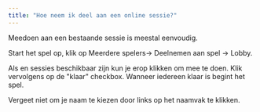 ```yaml
---
title: "Hoe neem ik deel aan een online sessie?"
---
```


Meedoen aan een bestaande sessie is meestal eenvoudig.

Start het spel op, klik op Meerdere spelers→ Deelnemen aan spel → Lobby.

Als en sessies beschikbaar zijn kun je erop klikken om mee te doen. Klik vervolgens op de "klaar" checkbox. Wanneer iedereen klaar is begint het spel.

Vergeet niet om je naam te kiezen door links op het naamvak te klikken. 
